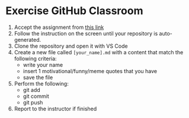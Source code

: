 # Exercise GitHub Classroom

1. Accept the assignment from [this link](https://classroom.github.com/a/hSnP3gZD)
2. Follow the instruction on the screen until your repository is auto-generated.
3. Clone the repository and open it with VS Code
4. Create a new file called `[your_name].md` with a content that match the following criteria:
   - write your name
   - insert 1 motivational/funny/meme quotes that you have
   - save the file
5. Perform the following:
   - git add
   - git commit
   - git push
6. Report to the instructor if finished
